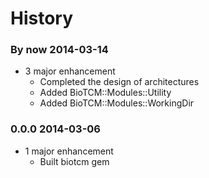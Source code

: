 History
===============

### By now 2014-03-14
* 3 major enhancement
	* Completed the design of architectures
	* Added BioTCM::Modules::Utility
	* Added BioTCM::Modules::WorkingDir

### 0.0.0 2014-03-06
* 1 major enhancement
	* Built biotcm gem
